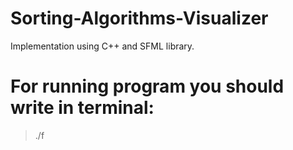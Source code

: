 # Sorting-Algorithms-Visualizer
Implementation using C++ and SFML library. 

# For running program you should write in terminal:
> ./f
